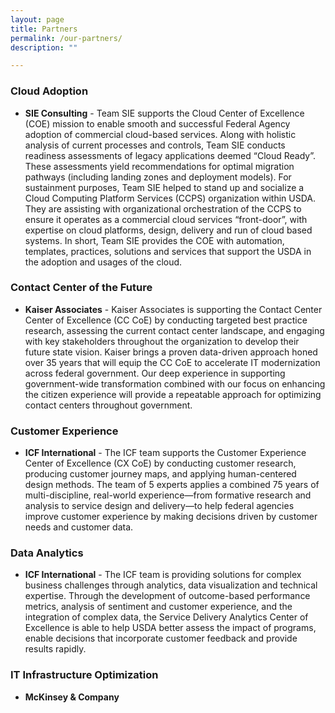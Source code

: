 ```yaml
---
layout: page
title: Partners
permalink: /our-partners/
description: ""

---
```



### Cloud Adoption
- **SIE Consulting** - Team SIE supports the Cloud Center of Excellence (COE) mission to enable smooth and successful Federal Agency adoption of commercial cloud-based services.  Along with holistic analysis of current processes and controls, Team SIE conducts readiness assessments of legacy applications deemed “Cloud Ready”.  These assessments yield recommendations for optimal migration pathways (including landing zones and deployment models).  For sustainment purposes, Team SIE helped to stand up and socialize a Cloud Computing Platform Services (CCPS) organization within USDA.  They are assisting with organizational orchestration of the CCPS to ensure it operates as a commercial cloud services “front-door”, with expertise on cloud platforms, design, delivery and run of cloud based systems.  In short, Team SIE provides the COE with automation, templates, practices, solutions and services that support the USDA in the adoption and usages of the cloud.

### Contact Center of the Future
- **Kaiser Associates** - Kaiser Associates is supporting the Contact Center Center of Excellence (CC CoE) by conducting targeted best practice research, assessing the current contact center landscape, and engaging with key stakeholders throughout the organization to develop their future state vision. Kaiser brings a proven data-driven approach honed over 35 years that will equip the CC CoE to accelerate IT modernization across federal government. Our deep experience in supporting government-wide transformation combined with our focus on enhancing the citizen experience will provide a repeatable approach for optimizing contact centers throughout government.  

### Customer Experience
- **ICF International** -  The ICF team supports the Customer Experience Center of Excellence (CX CoE) by conducting customer research, producing customer journey maps, and applying human-centered design methods. The team of 5 experts applies a combined 75 years of multi-discipline, real-world experience—from formative research and analysis to service design and delivery—to help federal agencies improve customer experience by making decisions driven by customer needs and customer data.

### Data Analytics
- **ICF International** -  The ICF team is providing solutions for complex business challenges through analytics, data visualization and technical expertise.  Through the development of outcome-based performance metrics, analysis of sentiment and customer experience, and the integration of complex data, the Service Delivery Analytics Center of Excellence is able to help USDA better assess the impact of programs, enable decisions that incorporate customer feedback and provide results rapidly.

### IT Infrastructure Optimization
- **McKinsey & Company** 
